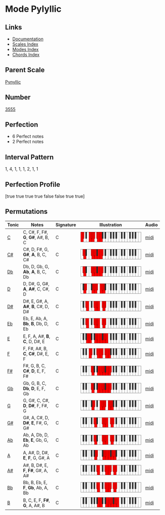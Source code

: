 # Mode Pylyllic

## Links

- [Documentation](index.md)
- [Scales Index](Scales.md)
- [Modes Index](Modes.md)
- [Chords Index](Chords.md)

## Parent Scale

[Pynyllic](ScalePynyllic.md)

## Number

[3555](https://ianring.com/musictheory/scales/3555)

## Perfection

- 6 Perfect notes
- 2 Perfect notes

## Interval Pattern

1, 4, 1, 1, 1, 2, 1, 1

## Perfection Profile

[true true true true false false true true]

## Permutations

| Tonic | Notes | Signature | Illustration | Audio |
|-------|-------|-----------|--------------|-------|
| [C](ModeCNaturalPylyllic.md) | C, C#, F, F#, **G**, **G#**, A#, B, C | C | ![CNaturalPylyllic](ModeCNaturalPylyllic.png) | [midi](https://github.com/edipermadi/music/blob/main/docs/ModeCNaturalPylyllic.mid?raw=true) |
| [C#](ModeCSharpPylyllic.md) | C#, D, F#, G, **G#**, **A**, B, C, C# | C | ![CSharpPylyllic](ModeCSharpPylyllic.png) | [midi](https://github.com/edipermadi/music/blob/main/docs/ModeCSharpPylyllic.mid?raw=true) |
| [Db](ModeDFlatPylyllic.md) | Db, D, Gb, G, **Ab**, **A**, B, C, Db | C | ![DFlatPylyllic](ModeDFlatPylyllic.png) | [midi](https://github.com/edipermadi/music/blob/main/docs/ModeDFlatPylyllic.mid?raw=true) |
| [D](ModeDNaturalPylyllic.md) | D, D#, G, G#, **A**, **A#**, C, C#, D | C | ![DNaturalPylyllic](ModeDNaturalPylyllic.png) | [midi](https://github.com/edipermadi/music/blob/main/docs/ModeDNaturalPylyllic.mid?raw=true) |
| [D#](ModeDSharpPylyllic.md) | D#, E, G#, A, **A#**, **B**, C#, D, D# | C | ![DSharpPylyllic](ModeDSharpPylyllic.png) | [midi](https://github.com/edipermadi/music/blob/main/docs/ModeDSharpPylyllic.mid?raw=true) |
| [Eb](ModeEFlatPylyllic.md) | Eb, E, Ab, A, **Bb**, **B**, Db, D, Eb | C | ![EFlatPylyllic](ModeEFlatPylyllic.png) | [midi](https://github.com/edipermadi/music/blob/main/docs/ModeEFlatPylyllic.mid?raw=true) |
| [E](ModeENaturalPylyllic.md) | E, F, A, A#, **B**, **C**, D, D#, E | C | ![ENaturalPylyllic](ModeENaturalPylyllic.png) | [midi](https://github.com/edipermadi/music/blob/main/docs/ModeENaturalPylyllic.mid?raw=true) |
| [F](ModeFNaturalPylyllic.md) | F, F#, A#, B, **C**, **C#**, D#, E, F | C | ![FNaturalPylyllic](ModeFNaturalPylyllic.png) | [midi](https://github.com/edipermadi/music/blob/main/docs/ModeFNaturalPylyllic.mid?raw=true) |
| [F#](ModeFSharpPylyllic.md) | F#, G, B, C, **C#**, **D**, E, F, F# | C | ![FSharpPylyllic](ModeFSharpPylyllic.png) | [midi](https://github.com/edipermadi/music/blob/main/docs/ModeFSharpPylyllic.mid?raw=true) |
| [Gb](ModeGFlatPylyllic.md) | Gb, G, B, C, **Db**, **D**, E, F, Gb | C | ![GFlatPylyllic](ModeGFlatPylyllic.png) | [midi](https://github.com/edipermadi/music/blob/main/docs/ModeGFlatPylyllic.mid?raw=true) |
| [G](ModeGNaturalPylyllic.md) | G, G#, C, C#, **D**, **D#**, F, F#, G | C | ![GNaturalPylyllic](ModeGNaturalPylyllic.png) | [midi](https://github.com/edipermadi/music/blob/main/docs/ModeGNaturalPylyllic.mid?raw=true) |
| [G#](ModeGSharpPylyllic.md) | G#, A, C#, D, **D#**, **E**, F#, G, G# | C | ![GSharpPylyllic](ModeGSharpPylyllic.png) | [midi](https://github.com/edipermadi/music/blob/main/docs/ModeGSharpPylyllic.mid?raw=true) |
| [Ab](ModeAFlatPylyllic.md) | Ab, A, Db, D, **Eb**, **E**, Gb, G, Ab | C | ![AFlatPylyllic](ModeAFlatPylyllic.png) | [midi](https://github.com/edipermadi/music/blob/main/docs/ModeAFlatPylyllic.mid?raw=true) |
| [A](ModeANaturalPylyllic.md) | A, A#, D, D#, **E**, **F**, G, G#, A | C | ![ANaturalPylyllic](ModeANaturalPylyllic.png) | [midi](https://github.com/edipermadi/music/blob/main/docs/ModeANaturalPylyllic.mid?raw=true) |
| [A#](ModeASharpPylyllic.md) | A#, B, D#, E, **F**, **F#**, G#, A, A# | C | ![ASharpPylyllic](ModeASharpPylyllic.png) | [midi](https://github.com/edipermadi/music/blob/main/docs/ModeASharpPylyllic.mid?raw=true) |
| [Bb](ModeBFlatPylyllic.md) | Bb, B, Eb, E, **F**, **Gb**, Ab, A, Bb | C | ![BFlatPylyllic](ModeBFlatPylyllic.png) | [midi](https://github.com/edipermadi/music/blob/main/docs/ModeBFlatPylyllic.mid?raw=true) |
| [B](ModeBNaturalPylyllic.md) | B, C, E, F, **F#**, **G**, A, A#, B | C | ![BNaturalPylyllic](ModeBNaturalPylyllic.png) | [midi](https://github.com/edipermadi/music/blob/main/docs/ModeBNaturalPylyllic.mid?raw=true) |
